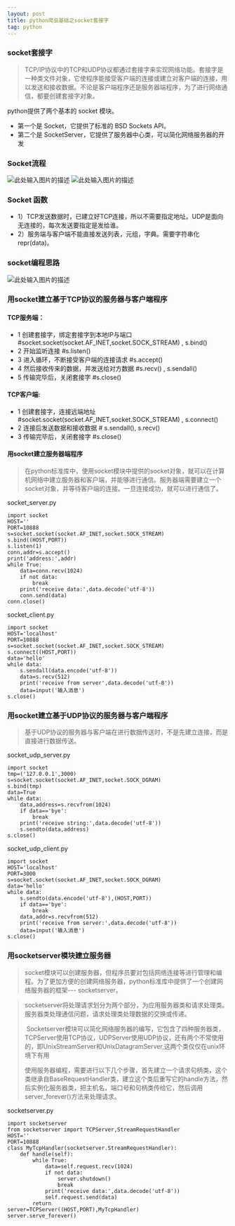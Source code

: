 ```yaml
---
layout: post
title: python爬虫基础之socket套接字
tag: python
---
```


### socket套接字
> TCP/IP协议中的TCP和UDP协议都通过套接字来实现网络功能。套接字是一种类文件对象，它使程序能接受客户端的连接或建立对客户端的连接，用以发送和接收数据。不论是客户端程序还是服务器端程序，为了进行网络通信，都要创建套接字对象。

 python提供了两个基本的 socket 模块。
 - 第一个是 Socket，它提供了标准的 BSD Sockets API。    
 - 第二个是 SocketServer，它提供了服务器中心类，可以简化网络服务器的开发

### Socket流程
![此处输入图片的描述][1]
![此处输入图片的描述][2]

### Socket 函数

 - 1）TCP发送数据时，已建立好TCP连接，所以不需要指定地址。UDP是面向无连接的，每次发送要指定是发给谁。
 - 2）服务端与客户端不能直接发送列表，元组，字典。需要字符串化repr(data)。
 

### socket编程思路
![此处输入图片的描述][3]
 
### 用socket建立基于TCP协议的服务器与客户端程序 
#### TCP服务端：

 - 1 创建套接字，绑定套接字到本地IP与端口   #socket.socket(socket.AF_INET,socket.SOCK_STREAM) , s.bind()
 - 2 开始监听连接   #s.listen() 
 - 3 进入循环，不断接受客户端的连接请求   #s.accept() 
 - 4 然后接收传来的数据，并发送给对方数据 #s.recv() , s.sendall() 
 - 5 传输完毕后，关闭套接字     #s.close()

#### TCP客户端:

 - 1 创建套接字，连接远端地址#socket.socket(socket.AF_INET,socket.SOCK_STREAM) , s.connect()
 - 2 连接后发送数据和接收数据          # s.sendall(), s.recv() 
 - 3 传输完毕后，关闭套接字          #s.close()

  [1]: https://blog-1258233124.cos.ap-beijing.myqcloud.com/socket.png
  [2]: https://blog-1258233124.cos.ap-beijing.myqcloud.com/socket1.png
  [3]: https://blog-1258233124.cos.ap-beijing.myqcloud.com/socket2.png
  
#### 用socket建立服务器端程序
  

> 在python标准库中，使用socket模块中提供的socket对象，就可以在计算机网络中建立服务器和客户端，并能够进行通信。服务器端需要建立一个socket对象，并等待客户端的连接。一旦连接成功，就可以进行通信了。


socket_server.py
```
import socket
HOST=''
PORT=10888
s=socket.socket(socket.AF_INET,socket.SOCK_STREAM)
s.bind((HOST,PORT))
s.listen(1)
conn,addr=s.accept()
print('address:',addr)
while True:
    data=conn.recv(1024)
    if not data:
        break
    print('receive data:',data.decode('utf-8'))
    conn.send(data)
conn.close()
```

socket_client.py
```
import socket
HOST='localhost'
PORT=10888
s=socket.socket(socket.AF_INET,socket.SOCK_STREAM)
s.connect((HOST,PORT))
data='hello'
while data:
    s.sendall(data.encode('utf-8'))
    data=s.recv(512)
    print('receive from server',data.decode('utf-8'))
    data=input('输入消息')
s.close()
```
### 用socket建立基于UDP协议的服务器与客户端程序

> 基于UDP协议的服务器与客户端在进行数据传送时，不是先建立连接，而是直接进行数据传送。

socket_udp_server.py
```
import socket
tmp=('127.0.0.1',3000)
s=socket.socket(socket.AF_INET,socket.SOCK_DGRAM)
s.bind(tmp)
data=True
while data:
    data,address=s.recvfrom(1024)
    if data=='bye':
        break
    print('receive string:',data.decode('utf-8'))
    s.sendto(data,address)
s.close()
```


socket_udp_client.py
```
import socket
HOST='localhost'
PORT=3000
s=socket.socket(socket.AF_INET,socket.SOCK_DGRAM)
data='hello'
while data:
    s.sendto(data.encode('utf-8'),(HOST,PORT))
    if data=='bye':
        break
    data,addr=s.recvfrom(512)
    print('receive from server:',data.decode('utf-8'))
    data=input('输入消息')
s.close()
```

### 用socketserver模块建立服务器

> socket模块可以创建服务器，但程序员要对包括网络连接等进行管理和编程。为了更加方便的创建网络服务器，python标准库中提供了一个创建网络服务器的框架--- socketserver。

> socketserver将处理请求划分为两个部分，为应用服务器类和请求处理类。服务器类处理通信问题，请求处理类处理数据的交换或传递。
> 
>  Socketserver模块可以简化网络服务器的编写，它包含了四种服务器类，TCPServer使用TCP协议，UDPServer使用UDP协议，还有两个不常使用的，即UnixStreamServer和UnixDatagramServer,这两个类仅仅在unix环境下有用
> 
>  使用服务器编程，需要进行以下几个步骤，首先建立一个请求句柄类，这个类继承自BaseRequestHandler类，建立这个类后重写它的handle方法，然后实例化服务器类，把主机名，端口号和句柄类传给它，然后调用server_forever()方法来处理请求。


socketserver.py
```
import socketserver
from socketserver import TCPServer,StreamRequestHandler
HOST=''
PORT=10888
class MyTcpHandler(socketserver.StreamRequestHandler):
    def handle(self):
        while True:
            data=self.request.recv(1024)
            if not data:
                server.shutdown()
                break
            print('receive data:',data.decode('utf-8'))
            self.request.send(data)
        return
server=TCPServer((HOST,PORT),MyTcpHandler)
server.serve_forever()
```
